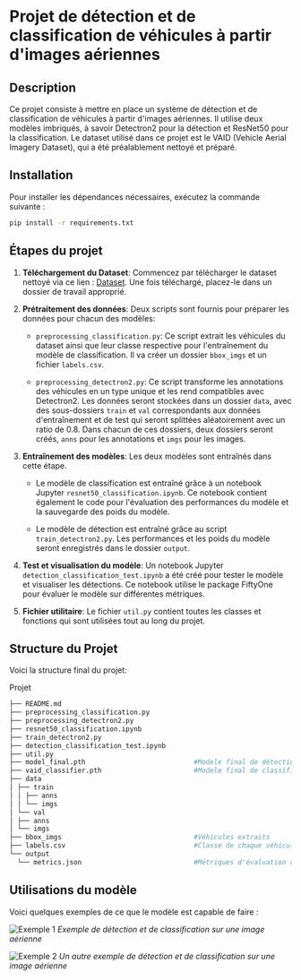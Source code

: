 # Projet de détection et de classification de véhicules à partir d'images aériennes 

## Description

Ce projet consiste à mettre en place un système de détection et de classification de véhicules à partir d'images aériennes. Il utilise deux modèles imbriqués, à savoir Detectron2 pour la détection et ResNet50 pour la classification. Le dataset utilisé dans ce projet est le VAID (Vehicle Aerial Imagery Dataset), qui a été préalablement nettoyé et préparé.

## Installation

Pour installer les dépendances nécessaires, exécutez la commande suivante :

```bash
pip install -r requirements.txt
```

## Étapes du projet

1. **Téléchargement du Dataset**: Commencez par télécharger le dataset nettoyé via ce lien : [Dataset](https://drive.google.com/drive/folders/1-I3qeZNdOT295CjSM2-6UFteI0SjL_pW?usp=drive_link). Une fois téléchargé, placez-le dans un dossier de travail approprié.

2. **Prétraitement des données**: Deux scripts sont fournis pour préparer les données pour chacun des modèles:

    - `preprocessing_classification.py`: Ce script extrait les véhicules du dataset ainsi que leur classe respective pour l'entraînement du modèle de classification. Il va créer un dossier `bbox_imgs` et un fichier `labels.csv`.

    - `preprocessing_detectron2.py`: Ce script transforme les annotations des véhicules en un type unique et les rend compatibles avec Detectron2. Les données seront stockées dans un dossier `data`, avec des sous-dossiers `train` et `val` correspondants aux données d'entraînement et de test qui seront splittées aléatoirement avec un ratio de 0.8. Dans chacun de ces dossiers, deux dossiers seront créés, `anns` pour les annotations et `imgs` pour les images.

3. **Entraînement des modèles**: Les deux modèles sont entraînés dans cette étape.

    - Le modèle de classification est entraîné grâce à un notebook Jupyter `resnet50_classification.ipynb`. Ce notebook contient également le code pour l'évaluation des performances du modèle et la sauvegarde des poids du modèle.

    - Le modèle de détection est entraîné grâce au script `train_detectron2.py`. Les performances et les poids du modèle seront enregistrés dans le dossier `output`.

4. **Test et visualisation du modèle**: Un notebook Jupyter `detection_classification_test.ipynb` a été créé pour tester le modèle et visualiser les détections. Ce notebook utilise le package FiftyOne pour évaluer le modèle sur différentes métriques.

5. **Fichier utilitaire**: Le fichier `util.py` contient toutes les classes et fonctions qui sont utilisées tout au long du projet.


## Structure du Projet

Voici la structure final du projet:

Projet
```bash
├── README.md
├── preprocessing_classification.py           
├── preprocessing_detectron2.py
├── resnet50_classification.ipynb
├── train_detectron2.py
├── detection_classification_test.ipynb
├── util.py
├── model_final.pth                           #Modele final de détection
├── vaid_classifier.pth                       #Modele final de classification
├── data
│ ├── train
│ │ ├── anns
│ │ └── imgs
│ └── val
│ ├── anns
│ └── imgs
├── bbox_imgs                                 #Véhicules extraits
├── labels.csv                                #Classe de chaque véhicule
└── output
  └── metrics.json                            #Métriques d'évaluation du modèle de detection

```
## Utilisations du modèle

Voici quelques exemples de ce que le modèle est capable de faire :

![Exemple 1](Exemples/exemple1.png)
*Exemple de détection et de classification sur une image aérienne*

![Exemple 2](Exemples/exemple2.png)
*Un autre exemple de détection et de classification sur une image aérienne*
